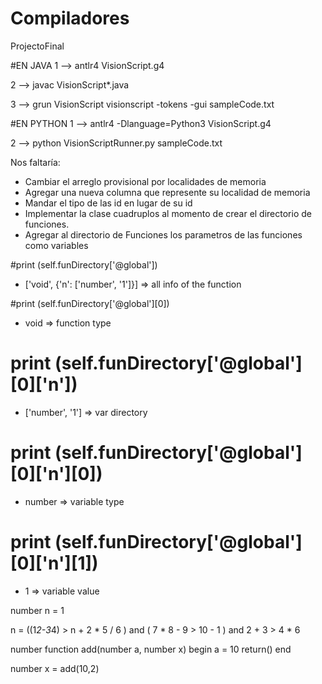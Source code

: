 # Compiladores
ProjectoFinal


#EN JAVA
1 --> antlr4 VisionScript.g4

2 -->  javac VisionScript*.java

3 --> grun VisionScript visionscript -tokens -gui sampleCode.txt

#EN PYTHON
1 --> antlr4 -Dlanguage=Python3 VisionScript.g4

2 --> python VisionScriptRunner.py sampleCode.txt



Nos faltaría:
- Cambiar el arreglo provisional por localidades de memoria
- Agregar una nueva columna que represente su localidad de memoria
- Mandar el tipo de las id en lugar de su id
- Implementar la clase cuadruplos al momento de crear el directorio de funciones.
- Agregar al directorio de Funciones los parametros de las funciones como variables


#print (self.funDirectory['@global'])
- ['void', {'n': ['number', '1']}] => all info of the function

#print (self.funDirectory['@global'][0])
- void => function type

# print (self.funDirectory['@global'][0]['n'])
- ['number', '1'] => var directory

# print (self.funDirectory['@global'][0]['n'][0])
- number => variable type

# print (self.funDirectory['@global'][0]['n'][1])
- 1 => variable value


number n = 1

n = ((1*2-3*4) > n + 2 * 5 / 6 ) and ( 7 * 8 - 9 > 10 - 1 ) and 2 + 3 > 4 * 6





number function add(number a, number x)
begin
    a = 10
    return()
end


number x = add(10,2)